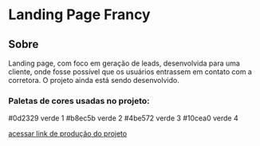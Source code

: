 # Landing Page Francy
<h2>Sobre</h2>

<p>Landing page, com foco em geração de leads, desenvolvida para uma cliente, onde fosse possível que os usuários entrassem em contato com a corretora. O projeto ainda está sendo desenvolvido.</p>

<h3>Paletas de cores usadas no projeto:</h3>

#0d2329 verde 1 
#b8ec5b verde 2 
#4be572 verde 3
#10cea0 verde 4

<a href="https://second-wounde.surge.sh/">acessar link de produção do projeto</a>
